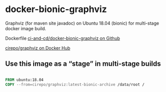 # docker-bionic-graphviz

Graphviz (for maven site javadoc) on Ubuntu 18.04 (bionic) for multi-stage docker image build.

Dockerfile [ci-and-cd/docker-bionic-graphviz on Github](https://github.com/ci-and-cd/docker-bionic-graphviz)

[cirepo/graphviz on Docker Hub](https://hub.docker.com/r/cirepo/graphviz/)

## Use this image as a “stage” in multi-stage builds

```dockerfile

FROM ubuntu:18.04
COPY --from=cirepo/graphviz:latest-bionic-archive /data/root /

```
